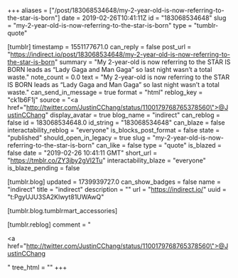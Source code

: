+++
aliases = ["/post/183068534648/my-2-year-old-is-now-referring-to-the-star-is-born"]
date = 2019-02-26T10:41:11Z
id = "183068534648"
slug = "my-2-year-old-is-now-referring-to-the-star-is-born"
type = "tumblr-quote"

[tumblr]
timestamp = 1551177671.0
can_reply = false
post_url = "https://indirect.io/post/183068534648/my-2-year-old-is-now-referring-to-the-star-is-born"
summary = "My 2-year-old is now referring to the STAR IS BORN leads as “Lady Gaga and Man Gaga” so last night wasn’t a total waste."
note_count = 0.0
text = "My 2-year-old is now referring to the STAR IS BORN leads as &ldquo;Lady Gaga and Man Gaga&rdquo; so last night wasn&rsquo;t a total waste."
can_send_in_message = true
format = "html"
reblog_key = "ck1b6F1j"
source = "<a href=\"http://twitter.com/JustinCChang/status/1100179768765378560\">@JustinCChang</a>"
display_avatar = true
blog_name = "indirect"
can_reblog = false
id = 183068534648.0
id_string = "183068534648"
can_blaze = false
interactability_reblog = "everyone"
is_blocks_post_format = false
state = "published"
should_open_in_legacy = true
slug = "my-2-year-old-is-now-referring-to-the-star-is-born"
can_like = false
type = "quote"
is_blazed = false
date = "2019-02-26 10:41:11 GMT"
short_url = "https://tmblr.co/ZY3jby2gVl2Tu"
interactability_blaze = "everyone"
is_blaze_pending = false

[tumblr.blog]
updated = 1739939727.0
can_show_badges = false
name = "indirect"
title = "indirect"
description = ""
url = "https://indirect.io/"
uuid = "t:PgyUJU3SA2Klwyt81UWAwQ"

[tumblr.blog.tumblrmart_accessories]

[tumblr.reblog]
comment = "<p><a href=\"http://twitter.com/JustinCChang/status/1100179768765378560\">@JustinCChang</a></p>"
tree_html = ""
+++
